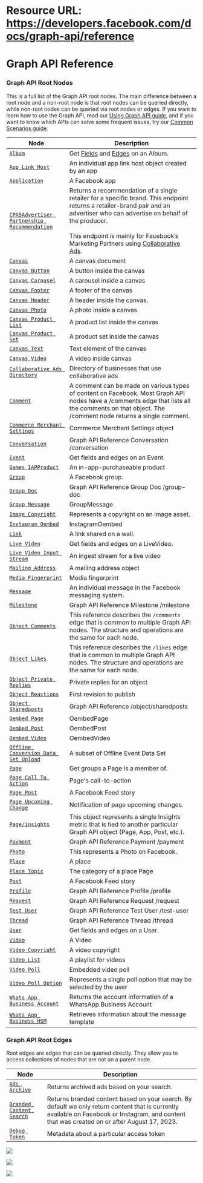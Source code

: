# Resource URL: https://developers.facebook.com/docs/graph-api/reference
Graph API Reference
===================

### Graph API Root Nodes

This is a full list of the Graph API root nodes. The main difference between a root node and a non-root node is that root nodes can be queried directly, while non-root nodes can be queried via root nodes or edges. If you want to learn how to use the Graph API, read our [Using Graph API guide](https://developers.facebook.com/docs/graph-api/using-graph-api/), and if you want to know which APIs can solve some frequent issues, try our [Common Scenarios guide](https://developers.facebook.com/docs/graph-api/common-scenarios/).

| Node | Description |
| --- | --- |
| [`Album`](https://developers.facebook.com/docs/graph-api/reference/album) | Get [Fields](#fields) and [Edges](#edges) on an Album. |
| [`App Link Host`](https://developers.facebook.com/docs/graph-api/reference/app-link-host) | An individual app link host object created by an app |
| [`Application`](https://developers.facebook.com/docs/graph-api/reference/application) | A Facebook app |
| [`CPASAdvertiser Partnership Recommendation`](https://developers.facebook.com/docs/graph-api/reference/cpas-advertiser-partnership-recommendation) | Returns a recommendation of a single retailer for a specific brand. This endpoint returns a retailer-brand pair and an advertiser who can advertise on behalf of the producer.<br><br>This endpoint is mainly for Facebook’s Marketing Partners using [Collaborative Ads](https://developers.facebook.com/docs/marketing-api/collaborative-ads). |
| [`Canvas`](https://developers.facebook.com/docs/graph-api/reference/canvas) | A canvas document |
| [`Canvas Button`](https://developers.facebook.com/docs/graph-api/reference/canvas-button) | A button inside the canvas |
| [`Canvas Carousel`](https://developers.facebook.com/docs/graph-api/reference/canvas-carousel) | A carousel inside a canvas |
| [`Canvas Footer`](https://developers.facebook.com/docs/graph-api/reference/canvas-footer) | A footer of the canvas |
| [`Canvas Header`](https://developers.facebook.com/docs/graph-api/reference/canvas-header) | A header inside the canvas. |
| [`Canvas Photo`](https://developers.facebook.com/docs/graph-api/reference/canvas-photo) | A photo inside a canvas |
| [`Canvas Product List`](https://developers.facebook.com/docs/graph-api/reference/canvas-product-list) | A product list inside the canvas |
| [`Canvas Product Set`](https://developers.facebook.com/docs/graph-api/reference/canvas-product-set) | A product set inside the canvas |
| [`Canvas Text`](https://developers.facebook.com/docs/graph-api/reference/canvas-text) | Text element of the canvas |
| [`Canvas Video`](https://developers.facebook.com/docs/graph-api/reference/canvas-video) | A video inside canvas |
| [`Collaborative Ads Directory`](https://developers.facebook.com/docs/graph-api/reference/collaborative-ads-directory) | Directory of businesses that use collaborative ads |
| [`Comment`](https://developers.facebook.com/docs/graph-api/reference/comment) | A comment can be made on various types of content on Facebook. Most Graph API nodes have a /comments edge that lists all the comments on that object. The /comment node returns a single comment. |
| [`Commerce Merchant Settings`](https://developers.facebook.com/docs/graph-api/reference/commerce-merchant-settings) | Commerce Merchant Settings object |
| [`Conversation`](https://developers.facebook.com/docs/graph-api/reference/conversation) | Graph API Reference Conversation /conversation |
| [`Event`](https://developers.facebook.com/docs/graph-api/reference/event) | Get fields and edges on an Event. |
| [`Games IAPProduct`](https://developers.facebook.com/docs/graph-api/reference/games-iap-product) | An in-app-purchaseable product |
| [`Group`](https://developers.facebook.com/docs/graph-api/reference/group) | A Facebook group. |
| [`Group Doc`](https://developers.facebook.com/docs/graph-api/reference/groupdoc) | Graph API Reference Group Doc /group-doc |
| [`Group Message`](https://developers.facebook.com/docs/graph-api/reference/group-message) | GroupMessage |
| [`Image Copyright`](https://developers.facebook.com/docs/graph-api/reference/image-copyright) | Represents a copyright on an image asset. |
| [`Instagram Oembed`](https://developers.facebook.com/docs/graph-api/reference/instagram-oembed) | InstagramOembed |
| [`Link`](https://developers.facebook.com/docs/graph-api/reference/link) | A link shared on a wall. |
| [`Live Video`](https://developers.facebook.com/docs/graph-api/reference/live-video) | Get fields and edges on a LiveVideo. |
| [`Live Video Input Stream`](https://developers.facebook.com/docs/graph-api/reference/live-video-input-stream) | An ingest stream for a live video |
| [`Mailing Address`](https://developers.facebook.com/docs/graph-api/reference/mailing-address) | A mailing address object |
| [`Media Fingerprint`](https://developers.facebook.com/docs/graph-api/reference/media-fingerprint) | Media fingerprint |
| [`Message`](https://developers.facebook.com/docs/graph-api/reference/message) | An individual message in the Facebook messaging system. |
| [`Milestone`](https://developers.facebook.com/docs/graph-api/reference/milestone) | Graph API Reference Milestone /milestone |
| [`Object Comments`](https://developers.facebook.com/docs/graph-api/reference/object/comments) | This reference describes the `/comments` edge that is common to multiple Graph API nodes. The structure and operations are the same for each node. |
| [`Object Likes`](https://developers.facebook.com/docs/graph-api/reference/object/likes) | This reference describes the `/likes` edge that is common to multiple Graph API nodes. The structure and operations are the same for each node. |
| [`Object Private Replies`](https://developers.facebook.com/docs/graph-api/reference/object/private_replies) | Private replies for an object |
| [`Object Reactions`](https://developers.facebook.com/docs/graph-api/reference/object/reactions) | First revision to publish |
| [`Object Sharedposts`](https://developers.facebook.com/docs/graph-api/reference/object/sharedposts) | Graph API Reference /object/sharedposts |
| [`Oembed Page`](https://developers.facebook.com/docs/graph-api/reference/oembed-page) | OembedPage |
| [`Oembed Post`](https://developers.facebook.com/docs/graph-api/reference/oembed-post) | OembedPost |
| [`Oembed Video`](https://developers.facebook.com/docs/graph-api/reference/oembed-video) | OembedVideo |
| [`Offline Conversion Data Set Upload`](https://developers.facebook.com/docs/graph-api/reference/offline-conversion-data-set-upload) | A subset of Offline Event Data Set |
| [`Page`](https://developers.facebook.com/docs/graph-api/reference/page) | Get groups a Page is a member of. |
| [`Page Call To Action`](https://developers.facebook.com/docs/graph-api/reference/page-call-to-action) | Page's call-to-action |
| [`Page Post`](https://developers.facebook.com/docs/graph-api/reference/page-post) | A Facebook Feed story |
| [`Page Upcoming Change`](https://developers.facebook.com/docs/graph-api/reference/page-upcoming-change) | Notification of page upcoming changes. |
| [`Page/insights`](https://developers.facebook.com/docs/graph-api/reference/insights) | This object represents a single Insights metric that is tied to another particular Graph API object (Page, App, Post, etc.). |
| [`Payment`](https://developers.facebook.com/docs/graph-api/reference/payment) | Graph API Reference Payment /payment |
| [`Photo`](https://developers.facebook.com/docs/graph-api/reference/photo) | This represents a Photo on Facebook. |
| [`Place`](https://developers.facebook.com/docs/graph-api/reference/place) | A place |
| [`Place Topic`](https://developers.facebook.com/docs/graph-api/reference/place-topic) | The category of a place Page |
| [`Post`](https://developers.facebook.com/docs/graph-api/reference/post) | A Facebook Feed story |
| [`Profile`](https://developers.facebook.com/docs/graph-api/reference/profile) | Graph API Reference Profile /profile |
| [`Request`](https://developers.facebook.com/docs/graph-api/reference/request) | Graph API Reference Request /request |
| [`Test User`](https://developers.facebook.com/docs/graph-api/reference/test-user) | Graph API Reference Test User /test-user |
| [`Thread`](https://developers.facebook.com/docs/graph-api/reference/thread) | Graph API Reference Thread /thread |
| [`User`](https://developers.facebook.com/docs/graph-api/reference/user) | Get fields and edges on a User. |
| [`Video`](https://developers.facebook.com/docs/graph-api/reference/video) | A Video |
| [`Video Copyright`](https://developers.facebook.com/docs/graph-api/reference/video-copyright) | A video copyright |
| [`Video List`](https://developers.facebook.com/docs/graph-api/reference/video-list) | A playlist for videos |
| [`Video Poll`](https://developers.facebook.com/docs/graph-api/reference/video-poll) | Embedded video poll |
| [`Video Poll Option`](https://developers.facebook.com/docs/graph-api/reference/video-poll-option) | Represents a single poll option that may be selected by the user |
| [`Whats App Business Account`](https://developers.facebook.com/docs/graph-api/reference/whats-app-business-account) | Returns the account information of a WhatsApp Business Account |
| [`Whats App Business HSM`](https://developers.facebook.com/docs/graph-api/reference/whats-app-business-hsm) | Retrieves information about the message template |

### Graph API Root Edges

Root edges are edges that can be queried directly. They allow you to access collections of nodes that are not on a parent node.

| Node | Description |
| --- | --- |
| [`Ads Archive`](https://developers.facebook.com/docs/graph-api/reference/ads_archive/) | Returns archived ads based on your search. |
| [`Branded Content Search`](https://developers.facebook.com/docs/graph-api/reference/branded_content_search/) | Returns branded content based on your search. By default we only return content that is currently available on Facebook or Instagram, and content that was created on or after August 17, 2023. |
| [`Debug Token`](https://developers.facebook.com/docs/graph-api/reference/debug_token/) | Metadata about a particular access token |

![](https://www.facebook.com/tr?id=675141479195042&ev=PageView&noscript=1)

![](https://www.facebook.com/tr?id=574561515946252&ev=PageView&noscript=1)

![](https://www.facebook.com/tr?id=1754628768090156&ev=PageView&noscript=1)